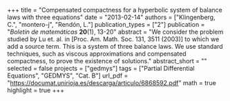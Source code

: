 +++
title = "Compensated compactness for a hyperbolic system of balance laws with three equations"
date = "2013-02-14"
authors = ["Klingenberg, C.", "montero-j", "Rendón, L."]
publication_types = ["2"]
publication = "*Boletín de matemáticas* **20**(1), 13-20"
abstract = "We consider the problem studied by Lu et. al. in [Proc. Am. Math. Soc. 131, 3511 (2003)] to which we add a source term. This is a system of three balance laws. We use standard techniques, such as viscous approximations and compensated compactness, to prove the existence of solutions."
abstract_short = ""
selected = false
projects = ["gedmys"]
tags = ["Partial Differential Equations", "GEDMYS", "Cat. B"]
url_pdf = "https://documat.unirioja.es/descarga/articulo/6868592.pdf"
math = true
highlight = true
+++
